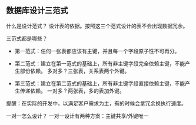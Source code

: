 ## 数据库设计三范式

什么是设计范式？ 设计表的依据。按照这三个范式设计的表不会出现数据冗余。

三范式都是哪些？

- 第一范式：任何一张表都应该有主键，并且每一个字段原子性不可再分。

- 第二范式：建立在第一范式的基础上，所有非主键字段完全依赖主键，不能产生部份依赖。
        多对多？三张表，关系表两个外键。

- 第三范式：建立在第二范式的基础上，所有非主键字段直接依赖主键，不能产生传递依赖。
        一对多？两张表，多的表加外键。

提醒：在实际的开发中，以满足客户需求为主，有的时候会拿冗余换执行速度。

一对一怎么设计？ 一对一设计有两种方案：主键共享/外键唯一